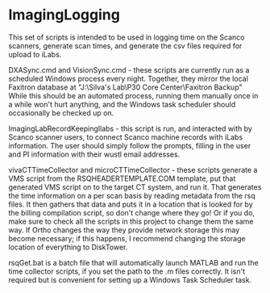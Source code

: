 # ImagingLogging

This set of scripts is intended to be used in logging time on the Scanco scanners, generate scan times, and generate the csv files required for upload to iLabs. 

DXASync.cmd and VisionSync.cmd - these scripts are currently run as a scheduled Windows process every night. Together, they mirror the local Faxitron database at "J:\Silva's Lab\P30 Core Center\Faxitron Backup"  While this should be an automated process, running them manually once in a while won't hurt anything, and the Windows task scheduler should occasionally be checked up on.

ImagingLabRecordKeepingIlabs - this script is run, and interacted with by Scanco scanner users, to connect Scanco machine records with iLabs information. The user should simply follow the prompts, filling in the user and PI information with their wustl email addresses.

vivaCTTimeCollector and microCTTimeCollector - these scripts generate a VMS script from the RSQHEADERTEMPLATE.COM template, put that generated VMS script on to the target CT system, and run it. That generates the time information on a per scan basis by reading metadata from the rsq files. It then gathers that data and puts it in a location that is looked for by the billing compilation script, so don't change where they go! Or if you do, make sure to check all the scripts in this project to change them the same way. If Ortho changes the way they provide network storage this may become necessary; if this happens, I recommend changing the storage location of everything to DiskTower.

rsqGet.bat is a batch file that will automatically launch MATLAB and run the time collector scripts, if you set the path to the .m files correctly. It isn't required but is convenient for setting up a Windows Task Scheduler task.
